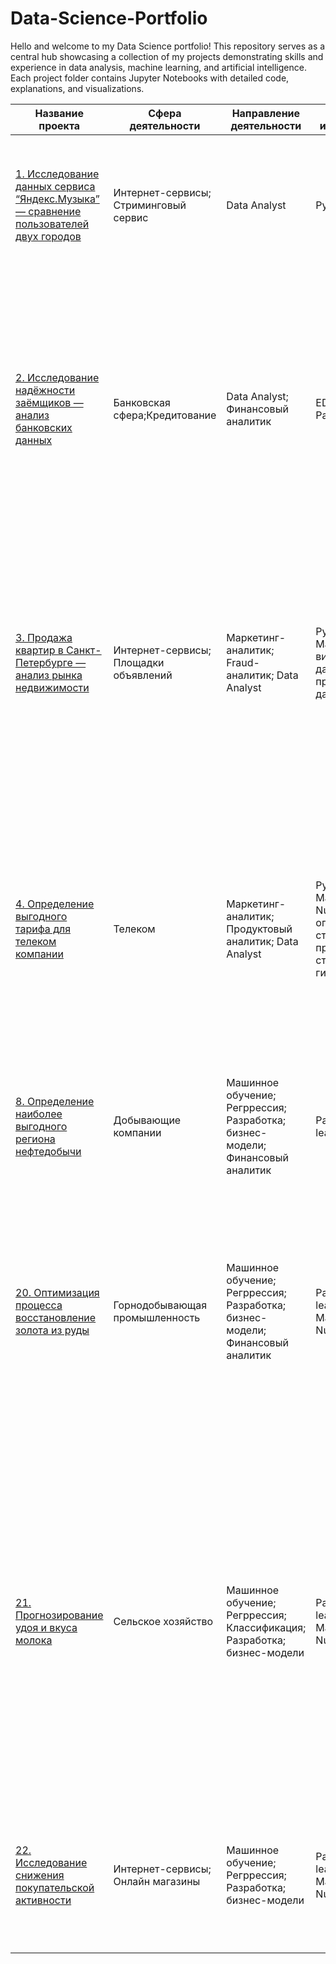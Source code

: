 # Data-Science-Portfolio
Hello and welcome to my Data Science portfolio! This repository serves as a central hub showcasing a collection of my projects demonstrating skills and experience in data analysis, machine learning, and artificial intelligence. Each project folder contains Jupyter Notebooks with detailed code, explanations, and visualizations.

| Название проекта | Сфера деятельности | Направление деятельности | Навыки и инструменты | Задачи проекта | Описание проекта | Ключевые слова проекта |
|---|---|---|---|---|---|---|
| [1. Исследование данных сервиса “Яндекс.Музыка” — сравнение пользователей двух городов](https://github.com/maxzaikin/Data-Science-Portfolio/blob/main/Data-Analysis/1.%20Data_Analysis_of_Yandex.Music_Comparing_Users_in_Two_Cities.ipynb)| Интернет-сервисы; Стриминговый сервис |Data Analyst |Python; Pandas |На реальных данных Яндекс.Музыки c помощью библиотеки Pandas и её возможностей проверить данные и сравнить поведение и предпочтения пользователей двух столиц — Москвы и Санкт-Петербурга. | На реальных данных Яндекс.Музыки вы проверите данные и сравните поведение пользователей двух столиц.|data analyst; аналитик данных; аналитик; analyst |
|[2. Исследование надёжности заёмщиков — анализ банковских данных](https://github.com/maxzaikin/Data-Science-Portfolio/blob/main/Data-Analysis/2.%20Bank_Loan_Default_Risk_Study.ipynb) |Банковская сфера;Кредитование|Data Analyst; Финансовый аналитик | EDA; Python; Pandas| На основе статистики о платёжеспособности клиентов исследовать влияет ли семейное положение и количество детей клиента на факт возврата кредита в срок|На основе данных кредитного отдела банка исследовал влияние семейного положения и количества детей на факт погашения кредита в срок. Была получена информация о данных. Определены и обработаны пропуски. Заменены типы данных на соответствующие хранящимся данным. Удалены дубликаты. Категоризованы данные. Один датафрейм декомпозирован на три. | data analyst, налитик данных, аналитик, финансовый аналитик, analyst|
|[3. Продажа квартир в Санкт-Петербурге — анализ рынка недвижимости](https://github.com/maxzaikin/Data-Science-Portfolio/blob/main/Data-Analysis/3.%20Research_on_the_Real_Estate_Market_for_Apartment_Sales.ipynb) | Интернет-сервисы; Площадки объявлений| Маркетинг-аналитик; Fraud-аналитик; Data Analyst| Python; Pandas; Matplotlib; EDA; визуализация данных; предобработка данных|Используя данные сервиса Яндекс.Недвижимость, определить рыночную стоимость объектов недвижимости и типичные параметры квартир | На основе данных сервиса Яндекс.Недвижимость определена рыночная стоимость объектов недвижимости разного типа, типичные параметры квартир, в зависимости от удаленности от центра. Проведена редобработка данных. Добавлены новые данные. Построены гистограммы, боксплоты, диаграммы рассеивания.| маркетинговый аналитик; фрод аналитик; fraud analyst; data analyst; аналитик данных;  аналитик; analyst; обработка данных; histogram; boxplot; scattermatrix; категоризация; scatterplot; фрод-мониторинг|
|[4. Определение выгодного тарифа для телеком компании](https://github.com/maxzaikin/Data-Science-Portfolio/blob/main/Machine-Learning/4.%20Determining_a_Profitable_Rate_for_a_Telecom_Company.ipynb)|Телеком|Маркетинг-аналитик; Продуктовый аналитик; Data Analyst|Python; Pandas; Matplotlib; NumPy; SciPy; описательная статистика; проверка статистических гипотез| На основе данных клиентов оператора сотовой связи проанализировать поведение клиентов и поиск оптимального тарифа|Проведен предварительный анализ использования тарифов на выборке клиентов, проанализировано поведение клиентов при использовании услуг оператора и рекомендованы оптимальные наборы услуг для пользователей. Проведена предобработка данных, их анализ. Проверены гипотезы о различии выручки абонентов разных тарифов и различии выручки абонентов из Москвы и других регионов.|аналитик; analyst; аналитик данных; data analyst|
| [8. Определение наиболее выгодного региона нефтедобычи](https://github.com/maxzaikin/Data-Science-Portfolio/blob/main/Data-Analysis/2.%20Bank_Loan_Default_Risk_Study.ipynb)|Добывающие компании | Машинное обучение; Регррессия; Разработка; бизнес-модели; Финансовый аналитик|Pandas; Scikit-learn; бутстреп | На основе данных геологи разведки выбрать район добычи нефти|По предоставленым данным пробы нефти в трёх регионах. Построить модель для определения региона, где добыча принесёт наибольшую прибыль. | аналитик; analyst; аналитик данных; data analyst; data scientist; ML Engineer|
|[20. Оптимизация процесса восстановление золота из руды](https://github.com/maxzaikin/Data-Science-Portfolio/blob/main/Data-Analysis/2.%20Bank_Loan_Default_Risk_Study.ipynb) |Горнодобывающая промышленность |Машинное обучение; Регррессия; Разработка; бизнес-модели; Финансовый аналитик |Pandas; Scikit-learn; Matplotlib; NumPy; SciPy; |На основе предоставленных данных разработать модель оптимизирующую эффективность процесса флотации драгоценных металлов|Разработка прототипа модели машинного обучения для заказчикаЖ Компания «Цифры». Компания разрабатывает решения для эффективной работы промышленных предприятий. Модель предсказает коэффициент восстановления золота из золотосодержащей руды на основе предоставленных производственных данных с параметрами добычи и очистки. | аналитик; analyst; аналитик данных; data analyst; data scientist; ML Engineer|
|[21. Прогнозирование удоя и вкуса молока](https://github.com/maxzaikin/Data-Science-Portfolio/blob/main/Data-Analysis/2.%20Bank_Loan_Default_Risk_Study.ipynb) | Сельское хозяйство| Машинное обучение; Регррессия; Классификация; Разработка; бизнес-модели |Pandas; Scikit-learn; Matplotlib; NumPy; SciPy; |Заказчик хочет, чтобы каждая корова давала не менее 6000 килограммов молока в год, а её надой был вкусным — строго не хуже заданных характеристик качества |Разработать модель МО, которая поможет управлять рисками и принимать объективное решение о покупке. Поставщик, коров «ЭкоФерма» предоставил подробные данные о своих стадах. Необходимо создать две прогнозные модели для отбора коров в поголовье заказчика: 1. Модель МО для прогноза возможного удоя коровы (целевой признак Удой); 2. Модель МО для рассчита вероятности получить молоко удовлетворяющее заданным органолептическим характеристикам заказчика (целевой признак Вкус молока). | аналитик; analyst; аналитик данных; data analyst; data scientist; ML Engineer|
|[22. Исследование снижения покупательской активности](https://github.com/maxzaikin/Data-Science-Portfolio/blob/main/Data-Analysis/2.%20Bank_Loan_Default_Risk_Study.ipynb) | Интернет-сервисы; Онлайн магазины|Машинное обучение; Регррессия; Разработка; бизнес-модели  |Pandas; Scikit-learn; Matplotlib; NumPy; SciPy;  |Разработать решение, которое позволит персонализировать предложения постоянным клиентам, чтобы увеличить их покупательскую активность.| Интернет-магазин «В один клик» продаёт разные товары: для детей, для дома, мелкую бытовую технику, косметику и даже продукты. Отчёт магазина за прошлый период показал, что активность покупателей начала снижаться. | аналитик; analyst; аналитик данных; data analyst; data scientist; ML Engineer|
